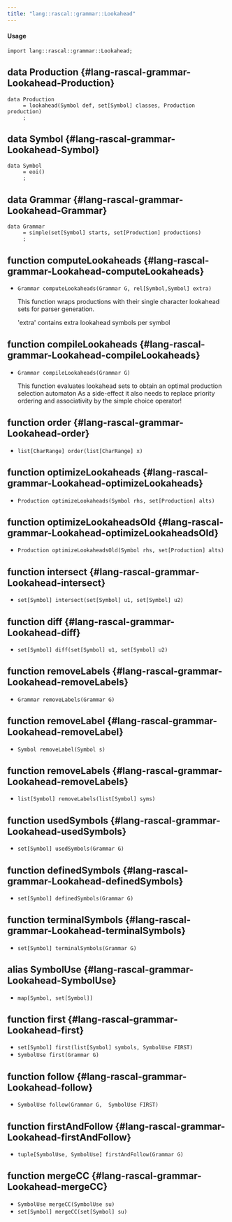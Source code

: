 ```yaml
---
title: "lang::rascal::grammar::Lookahead"
---
```


#### Usage

`import lang::rascal::grammar::Lookahead;`


## data Production {#lang-rascal-grammar-Lookahead-Production}

```rascal
data Production  
     = lookahead(Symbol def, set[Symbol] classes, Production production)
     ;
```

## data Symbol {#lang-rascal-grammar-Lookahead-Symbol}

```rascal
data Symbol  
     = eoi()
     ;
```

## data Grammar {#lang-rascal-grammar-Lookahead-Grammar}

```rascal
data Grammar  
     = simple(set[Symbol] starts, set[Production] productions)
     ;
```

## function computeLookaheads {#lang-rascal-grammar-Lookahead-computeLookaheads}

* ``Grammar computeLookaheads(Grammar G, rel[Symbol,Symbol] extra)``


  This function wraps productions with their single character lookahead sets for 
  parser generation.
  
  'extra' contains extra lookahead symbols per symbol

## function compileLookaheads {#lang-rascal-grammar-Lookahead-compileLookaheads}

* ``Grammar compileLookaheads(Grammar G)``


  This function evaluates lookahead sets to obtain an optimal production selection automaton
  As a side-effect it also needs to replace priority ordering and associativity by the simple choice operator!  

## function order {#lang-rascal-grammar-Lookahead-order}

* ``list[CharRange] order(list[CharRange] x)``

## function optimizeLookaheads {#lang-rascal-grammar-Lookahead-optimizeLookaheads}

* ``Production optimizeLookaheads(Symbol rhs, set[Production] alts)``

## function optimizeLookaheadsOld {#lang-rascal-grammar-Lookahead-optimizeLookaheadsOld}

* ``Production optimizeLookaheadsOld(Symbol rhs, set[Production] alts)``

## function intersect {#lang-rascal-grammar-Lookahead-intersect}

* ``set[Symbol] intersect(set[Symbol] u1, set[Symbol] u2)``

## function diff {#lang-rascal-grammar-Lookahead-diff}

* ``set[Symbol] diff(set[Symbol] u1, set[Symbol] u2)``

## function removeLabels {#lang-rascal-grammar-Lookahead-removeLabels}

* ``Grammar removeLabels(Grammar G)``

## function removeLabel {#lang-rascal-grammar-Lookahead-removeLabel}

* ``Symbol removeLabel(Symbol s)``

## function removeLabels {#lang-rascal-grammar-Lookahead-removeLabels}

* ``list[Symbol] removeLabels(list[Symbol] syms)``

## function usedSymbols {#lang-rascal-grammar-Lookahead-usedSymbols}

* ``set[Symbol] usedSymbols(Grammar G)``

## function definedSymbols {#lang-rascal-grammar-Lookahead-definedSymbols}

* ``set[Symbol] definedSymbols(Grammar G)``

## function terminalSymbols {#lang-rascal-grammar-Lookahead-terminalSymbols}

* ``set[Symbol] terminalSymbols(Grammar G)``

## alias SymbolUse {#lang-rascal-grammar-Lookahead-SymbolUse}

* `map[Symbol, set[Symbol]]`

## function first {#lang-rascal-grammar-Lookahead-first}

* ``set[Symbol] first(list[Symbol] symbols, SymbolUse FIRST)``
* ``SymbolUse first(Grammar G)``

## function follow {#lang-rascal-grammar-Lookahead-follow}

* ``SymbolUse follow(Grammar G,  SymbolUse FIRST)``

## function firstAndFollow {#lang-rascal-grammar-Lookahead-firstAndFollow}

* ``tuple[SymbolUse, SymbolUse] firstAndFollow(Grammar G)``

## function mergeCC {#lang-rascal-grammar-Lookahead-mergeCC}

* ``SymbolUse mergeCC(SymbolUse su)``
* ``set[Symbol] mergeCC(set[Symbol] su)``

